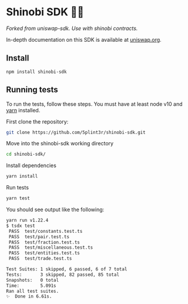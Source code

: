 # Shinobi SDK 🏴‍☠️

*Forked from uniswap-sdk. Use with shinobi contracts.*

In-depth documentation on this SDK is available at [uniswap.org](https://uniswap.org/docs/v2/SDK/getting-started/).

## Install

```
npm install shinobi-sdk
```

## Running tests

To run the tests, follow these steps. You must have at least node v10 and [yarn](https://yarnpkg.com/) installed.

First clone the repository:

```sh
git clone https://github.com/5plint3r/shinobi-sdk.git
```

Move into the shinobi-sdk working directory

```sh
cd shinobi-sdk/
```

Install dependencies

```sh
yarn install
```

Run tests

```sh
yarn test
```

You should see output like the following:

```sh
yarn run v1.22.4
$ tsdx test
 PASS  test/constants.test.ts
 PASS  test/pair.test.ts
 PASS  test/fraction.test.ts
 PASS  test/miscellaneous.test.ts
 PASS  test/entities.test.ts
 PASS  test/trade.test.ts

Test Suites: 1 skipped, 6 passed, 6 of 7 total
Tests:       3 skipped, 82 passed, 85 total
Snapshots:   0 total
Time:        5.091s
Ran all test suites.
✨  Done in 6.61s.
```
